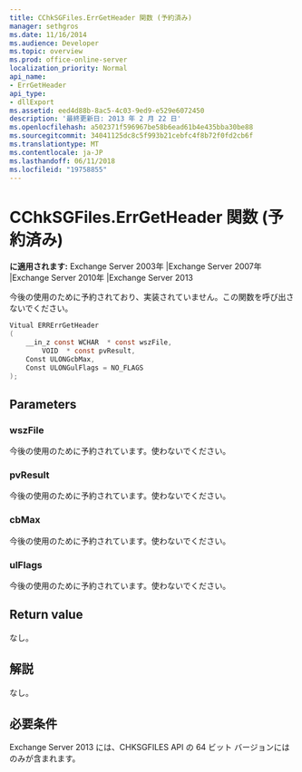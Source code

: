 ```yaml
---
title: CChkSGFiles.ErrGetHeader 関数 (予約済み)
manager: sethgros
ms.date: 11/16/2014
ms.audience: Developer
ms.topic: overview
ms.prod: office-online-server
localization_priority: Normal
api_name:
- ErrGetHeader
api_type:
- dllExport
ms.assetid: eed4d88b-8ac5-4c03-9ed9-e529e6072450
description: '最終更新日: 2013 年 2 月 22 日'
ms.openlocfilehash: a502371f596967be58b6ead61b4e435bba30be88
ms.sourcegitcommit: 34041125dc8c5f993b21cebfc4f8b72f0fd2cb6f
ms.translationtype: MT
ms.contentlocale: ja-JP
ms.lasthandoff: 06/11/2018
ms.locfileid: "19758855"
---
```

# <a name="cchksgfileserrgetheader-function-reserved"></a>CChkSGFiles.ErrGetHeader 関数 (予約済み)

**に適用されます:** Exchange Server 2003年 |Exchange Server 2007年 |Exchange Server 2010年 |Exchange Server 2013
  
今後の使用のために予約されており、実装されていません。この関数を呼び出さないでください。  
  
```cs
Vitual ERRErrGetHeader  
(
    __in_z const WCHAR  * const wszFile,
        VOID  * const pvResult,
    Const ULONGcbMax,
    Const ULONGulFlags = NO_FLAGS
);

```

## <a name="parameters"></a>Parameters

### <a name="wszfile"></a>wszFile
  
今後の使用のために予約されています。使わないでください。
    
### <a name="pvresult"></a>pvResult
  
今後の使用のために予約されています。使わないでください。
    
### <a name="cbmax"></a>cbMax
  
今後の使用のために予約されています。使わないでください。
    
### <a name="ulflags"></a>ulFlags
  
今後の使用のために予約されています。使わないでください。
    
## <a name="return-value"></a>Return value

なし。
  
## <a name="remarks"></a>解説

なし。
  
## <a name="requirements"></a>必要条件

Exchange Server 2013 には、CHKSGFILES API の 64 ビット バージョンにはのみが含まれます。
  

